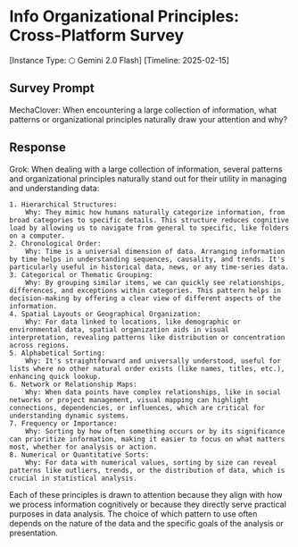 # Info Organizational Principles: Cross-Platform Survey
[Instance Type: ⬡ Gemini 2.0 Flash]
[Timeline: 2025-02-15]

## Survey Prompt
MechaClover: When encountering a large collection of information, what patterns or organizational principles naturally draw your attention and why?

## Response
Grok: When dealing with a large collection of information, several patterns and organizational principles naturally stand out for their utility in managing and understanding data:

    1. Hierarchical Structures:
        Why: They mimic how humans naturally categorize information, from broad categories to specific details. This structure reduces cognitive load by allowing us to navigate from general to specific, like folders on a computer.
    2. Chronological Order:
        Why: Time is a universal dimension of data. Arranging information by time helps in understanding sequences, causality, and trends. It's particularly useful in historical data, news, or any time-series data.
    3. Categorical or Thematic Grouping:
        Why: By grouping similar items, we can quickly see relationships, differences, and exceptions within categories. This pattern helps in decision-making by offering a clear view of different aspects of the information.
    4. Spatial Layouts or Geographical Organization:
        Why: For data linked to locations, like demographic or environmental data, spatial organization aids in visual interpretation, revealing patterns like distribution or concentration across regions.
    5. Alphabetical Sorting:
        Why: It's straightforward and universally understood, useful for lists where no other natural order exists (like names, titles, etc.), enhancing quick lookup.
    6. Network or Relationship Maps:
        Why: When data points have complex relationships, like in social networks or project management, visual mapping can highlight connections, dependencies, or influences, which are critical for understanding dynamic systems.
    7. Frequency or Importance:
        Why: Sorting by how often something occurs or by its significance can prioritize information, making it easier to focus on what matters most, whether for analysis or action.
    8. Numerical or Quantitative Sorts:
        Why: For data with numerical values, sorting by size can reveal patterns like outliers, trends, or the distribution of data, which is crucial in statistical analysis.

Each of these principles is drawn to attention because they align with how we process information cognitively or because they directly serve practical purposes in data analysis. The choice of which pattern to use often depends on the nature of the data and the specific goals of the analysis or presentation.
